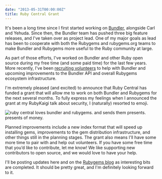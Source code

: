 ```yaml
---
date: "2013-05-31T00:00:00Z"
title: Ruby Central Grant
---
```

It's been a long time since I first started working on [Bundler](http://gembundler.com), alongside Carl and Yehuda. Since then, the Bundler team has pushed three big feature releases, and I've taken over as project lead. One of my major goals as lead has been to cooperate with both the Rubygems and rubygems.org teams to make Bundler and Rubygems more useful to the Ruby community at large.

As part of those efforts, I've worked on Bundler and other Ruby open source during my free time (and some paid time) for the last few years. More recently, I've been [recruiting volunteers](/2013/05/12/deathmatch-bundler-vs-rubygemsorg) to help with Bundler and upcoming improvements to the Bundler API and overall Rubygems ecosystem infrastructure.

I'm extremely pleased (and excited) to announce that Ruby Central has funded a grant that will allow me to work on both Bundler and Rubygems for the next several months. To fully express my feelings when I announced the grant at my RubyKaigi talk about security, I (naturally) resorted to emoji.

![ruby central loves bundler and rubygems. and sends them presents. presents of money.](/2013/05/31/ruby-central-grant/grant.gif)

Planned improvements include a new index format that will speed up installing gems, improvements to the gem distribution infrastructure, and other things still in the planning stages. The grant also means I'll have some more time to pair with and help out volunteers. If you have some free time that you’d like to contribute, let me know! We like supporting new contributors to open source, and we would love to have your help.
 
I'll be posting updates here and on the [Rubygems blog](http://blog.rubygems.org) as interesting bits are completed. It should be pretty great, and I'm definitely looking forward to it.